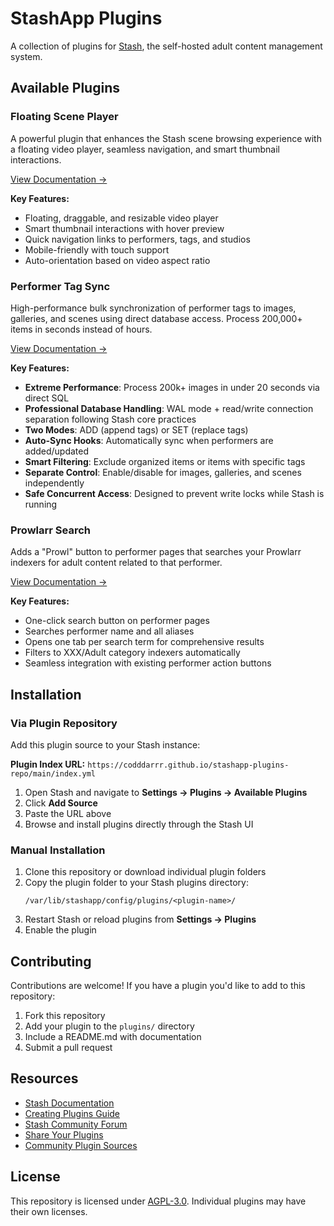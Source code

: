 # StashApp Plugins

A collection of plugins for [Stash](https://stashapp.cc), the self-hosted adult content management system.

## Available Plugins

### Floating Scene Player
A powerful plugin that enhances the Stash scene browsing experience with a floating video player, seamless navigation, and smart thumbnail interactions.

[View Documentation →](plugins/floating-scene-player/)

**Key Features:**
- Floating, draggable, and resizable video player
- Smart thumbnail interactions with hover preview
- Quick navigation links to performers, tags, and studios
- Mobile-friendly with touch support
- Auto-orientation based on video aspect ratio

### Performer Tag Sync
High-performance bulk synchronization of performer tags to images, galleries, and scenes using direct database access. Process 200,000+ items in seconds instead of hours.

[View Documentation →](plugins/performer-tag-sync/)

**Key Features:**
- **Extreme Performance**: Process 200k+ images in under 20 seconds via direct SQL
- **Professional Database Handling**: WAL mode + read/write connection separation following Stash core practices
- **Two Modes**: ADD (append tags) or SET (replace tags)
- **Auto-Sync Hooks**: Automatically sync when performers are added/updated
- **Smart Filtering**: Exclude organized items or items with specific tags
- **Separate Control**: Enable/disable for images, galleries, and scenes independently
- **Safe Concurrent Access**: Designed to prevent write locks while Stash is running

### Prowlarr Search
Adds a "Prowl" button to performer pages that searches your Prowlarr indexers for adult content related to that performer.

[View Documentation →](plugins/prowlarr-search/)

**Key Features:**
- One-click search button on performer pages
- Searches performer name and all aliases
- Opens one tab per search term for comprehensive results
- Filters to XXX/Adult category indexers automatically
- Seamless integration with existing performer action buttons

## Installation

### Via Plugin Repository

Add this plugin source to your Stash instance:

**Plugin Index URL:** `https://codddarrr.github.io/stashapp-plugins-repo/main/index.yml`

1. Open Stash and navigate to **Settings → Plugins → Available Plugins**
2. Click **Add Source**
3. Paste the URL above
4. Browse and install plugins directly through the Stash UI

### Manual Installation

1. Clone this repository or download individual plugin folders
2. Copy the plugin folder to your Stash plugins directory:
   ```
   /var/lib/stashapp/config/plugins/<plugin-name>/
   ```
3. Restart Stash or reload plugins from **Settings → Plugins**
4. Enable the plugin

## Contributing

Contributions are welcome! If you have a plugin you'd like to add to this repository:

1. Fork this repository
2. Add your plugin to the `plugins/` directory
3. Include a README.md with documentation
4. Submit a pull request

## Resources

- [Stash Documentation](https://docs.stashapp.cc/)
- [Creating Plugins Guide](https://docs.stashapp.cc/in-app-manual/plugins/#creating-plugins)
- [Stash Community Forum](https://discourse.stashapp.cc/)
- [Share Your Plugins](https://discourse.stashapp.cc/t/-/33)
- [Community Plugin Sources](https://discourse.stashapp.cc/t/-/122)

## License

This repository is licensed under [AGPL-3.0](LICENSE). Individual plugins may have their own licenses.
